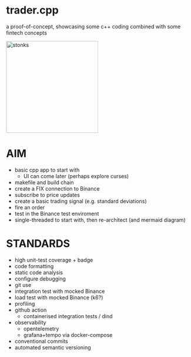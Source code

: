 # trader.cpp
a proof-of-concept, showcasing some c++ coding combined with some fintech concepts

<img src="https://static.wikia.nocookie.net/surrealmemes/images/8/80/2f0.png"
    alt="stonks"
    width="250" />

# AIM
- basic cpp app to start with
    - UI can come later (perhaps explore curses)
- makefile and build chain
- create a FIX connection to Binance
- subscribe to price updates
- create a basic trading signal (e.g. standard deviations)
- fire an order
- test in the Binance test enviroment
- single-threaded to start with, then re-architect (and mermaid diagram)

# STANDARDS
- high unit-test coverage + badge
- code formatting
- static code analysis
- configure debugging 
- git use
- integration test with mocked Binance
- load test with mocked Binance (k6?)
- profiling
- github action
    - containerised integration tests / dind
- observability
    - opentelemetry
    - grafana+tempo via docker-compose
- conventional commits
- automated semantic versioning